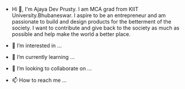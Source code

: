 - Hi 👋, I'm Ajaya Dev Prusty. I am MCA grad from KIIT University.Bhubaneswar. I aspire to be an entrepreneur and am passionate to build and design products for the betterment of the society. I want to contribute and give back to the society as much as possible and help make the world a better place.

- 👀 I’m interested in ...
- 🌱 I’m currently learning ...
- 💞️ I’m looking to collaborate on ...
- 📫 How to reach me ...

<!---
ajaydevprusty/ajaydevprusty is a ✨ special ✨ repository because its `README.md` (this file) appears on your GitHub profile.
You can click the Preview link to take a look at your changes.
--->
